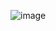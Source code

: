 ![image](https://github.com/pratyush-kiran/twitter_scrapping/assets/65016876/bb92d8be-2639-47d1-9df6-2370f06d7154)
